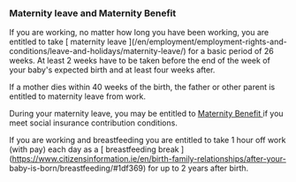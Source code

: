 ###  Maternity leave and Maternity Benefit

If you are working, no matter how long you have been working, you are entitled
to take [ maternity leave ](/en/employment/employment-rights-and-
conditions/leave-and-holidays/maternity-leave/) for a basic period of 26
weeks. At least 2 weeks have to be taken before the end of the week of your
baby's expected birth and at least four weeks after.

If a mother dies within 40 weeks of the birth, the father or other parent is
entitled to maternity leave from work.

During your maternity leave, you may be entitled to [ Maternity Benefit
](/en/social-welfare/families-and-children/maternity-benefit/) if you meet
social insurance contribution conditions.

If you are working and breastfeeding you are entitled to take 1 hour off work
(with pay) each day as a [ breastfeeding break
](https://www.citizensinformation.ie/en/birth-family-relationships/after-your-
baby-is-born/breastfeeding/#1df369) for up to 2 years after birth.

